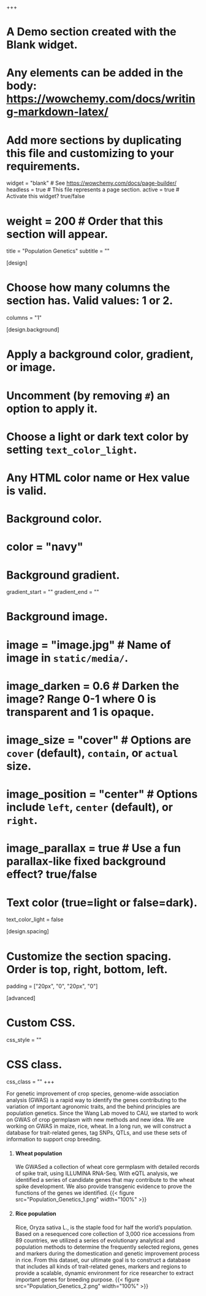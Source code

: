 +++
# A Demo section created with the Blank widget.
# Any elements can be added in the body: https://wowchemy.com/docs/writing-markdown-latex/
# Add more sections by duplicating this file and customizing to your requirements.

widget = "blank"  # See https://wowchemy.com/docs/page-builder/
headless = true  # This file represents a page section.
active = true  # Activate this widget? true/false
# weight = 200  # Order that this section will appear.

title = "Population Genetics"
subtitle = ""

[design]
  # Choose how many columns the section has. Valid values: 1 or 2.
  columns = "1"

[design.background]
  # Apply a background color, gradient, or image.
  #   Uncomment (by removing `#`) an option to apply it.
  #   Choose a light or dark text color by setting `text_color_light`.
  #   Any HTML color name or Hex value is valid.

  # Background color.
  # color = "navy"

  # Background gradient.
  gradient_start = ""
  gradient_end = ""

  # Background image.
  # image = "image.jpg"  # Name of image in `static/media/`.
  # image_darken = 0.6  # Darken the image? Range 0-1 where 0 is transparent and 1 is opaque.
  # image_size = "cover"  #  Options are `cover` (default), `contain`, or `actual` size.
  # image_position = "center"  # Options include `left`, `center` (default), or `right`.
  # image_parallax = true  # Use a fun parallax-like fixed background effect? true/false

  # Text color (true=light or false=dark).
  text_color_light = false

[design.spacing]
  # Customize the section spacing. Order is top, right, bottom, left.
  padding = ["20px", "0", "20px", "0"]

[advanced]
 # Custom CSS.
 css_style = ""

 # CSS class.
 css_class = ""
+++

For genetic improvement of crop species, genome-wide association analysis (GWAS) is a rapid way to identify the genes contributing to the variation of important agronomic traits, and the behind principles are population genetics. Since the Wang Lab moved to CAU, we started to work on GWAS of crop germplasm with new methods and new idea. We are working on GWAS in maize, rice, wheat. In a long run, we will construct a database for trait-related genes, tag SNPs, QTLs, and use these sets of information to support crop breeding.

1. #### Wheat population

   We GWASed a collection of wheat core germplasm with detailed records of spike trait, using ILLUMINA RNA-Seq. With eQTL analysis, we identified a series of candidate genes that may contribute to the wheat spike development. We also provide transgenic evidence to prove the functions of the genes we identified.
   {{< figure src="Population_Genetics_1.png" width="100%" >}}

2. #### Rice population
   Rice, Oryza sativa L., is the staple food for half the world’s population. Based on a resequenced core collection of 3,000 rice accessions from 89 countries, we utilized a series of evolutionary analytical and population methods to determine the frequently selected regions, genes and markers during the domestication and genetic improvement process in rice. From this dataset, our ultimate goal is to construct a database that includes all kinds of trait-related genes, markers and regions to provide a scalable, dynamic environment for rice researcher to extract important genes for breeding purpose.
   {{< figure src="Population_Genetics_2.png" width="100%" >}}
